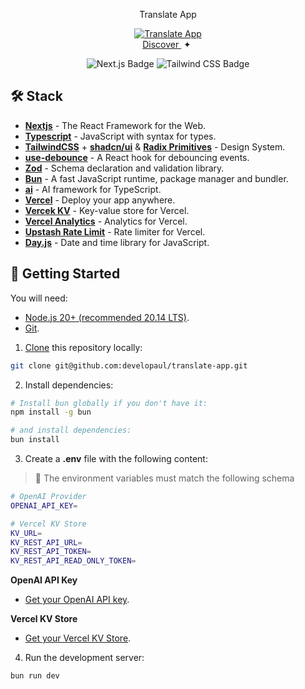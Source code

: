 <div align="center">
<p>Translate App</p>
</div>

<div align="center">
  <a href="https://talk-translate.vercel.app" target="_blank">
    <img src="https://github.com/developaul/translate-app/assets/59939843/651f48c9-8db2-4395-909b-4b7f25e60599" alt="Translate App" >
  </a>
</div>

<div align="center">  
  <a href="https://talk-translate.vercel.app" target="_blank">
    Discover
  </a>
  <span>&nbsp;✦&nbsp;</span>
</div>

</p>

<div align="center">

![Next.js Badge](https://img.shields.io/badge/Next.js&nbsp;14-000?logo=nextdotjs&logoColor=fff&style=flat)
![Tailwind CSS Badge](https://img.shields.io/badge/Tailwind%20CSS-06B6D4?logo=tailwindcss&logoColor=fff&style=flat)

</div>

## 🛠️ Stack

- [**Nextjs**](https://nextjs.org/) - The React Framework for the Web.
- [**Typescript**](https://www.typescriptlang.org/) - JavaScript with syntax for types.
- [**TailwindCSS**](https://tailwindcss.com) + [**shadcn/ui**](https://ui.shadcn.com) & [**Radix Primitives**](https://www.radix-ui.com) - Design System.
- [**use-debounce**](https://github.com/xnimorz/use-debounce) - A React hook for debouncing events.
- [**Zod**](https://zod.dev/) - Schema declaration and validation library.
- [**Bun**](https://bun.sh/) - A fast JavaScript runtime, package manager and bundler.
- [**ai**](https://sdk.vercel.ai/docs/introduction) - AI framework for TypeScript.
- [**Vercel**](https://vercel.com/) - Deploy your app anywhere.
- [**Vercek KV**](https://vercel.com/storage/kv) - Key-value store for Vercel.
- [**Vercel Analytics**](https://vercel.com/analytics) - Analytics for Vercel.
- [**Upstash Rate Limit**](https://github.com/upstash/ratelimit) - Rate limiter for Vercel.
- [**Day.js**](https://day.js.org/) - Date and time library for JavaScript.

## 🚀 Getting Started

You will need:

- [Node.js 20+ (recommended 20.14 LTS)](https://nodejs.org/en/).
- [Git](https://git-scm.com/).

1. [Clone](https://github.com/developaul/translate-app.git) this repository locally:

```bash
git clone git@github.com:developaul/translate-app.git
```

2. Install dependencies:

```bash
# Install bun globally if you don't have it:
npm install -g bun

# and install dependencies:
bun install
```

3. Create a **.env** file with the following content:

> 🚧 The environment variables must match the following schema

```bash
# OpenAI Provider
OPENAI_API_KEY=

# Vercel KV Store
KV_URL=
KV_REST_API_URL=
KV_REST_API_TOKEN=
KV_REST_API_READ_ONLY_TOKEN=
```

**OpenAI API Key**

- [Get your OpenAI API key](https://platform.openai.com/account/api-keys).

**Vercel KV Store**

- [Get your Vercel KV Store](https://vercel.com/docs/storage/vercel-kv/quickstart).


4. Run the development server:

```bash
bun run dev
```
